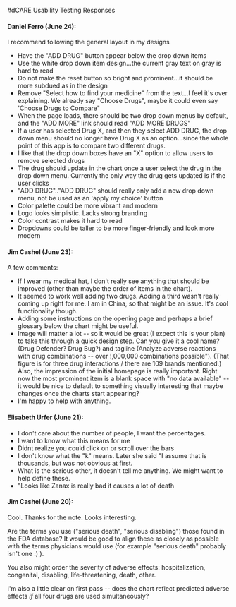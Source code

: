 #dCARE Usability Testing Responses

#### Daniel Ferro (June 24):

I recommend following the general layout in my designs
- Have the "ADD DRUG" button appear below the drop down items
- Use the white drop down item design…the current gray text on gray is hard to read
- Do not make the reset button so bright and prominent...it should be more subdued as in the design
- Remove "Select how to find your medicine" from the text...I feel it's over explaining. We already say "Choose Drugs", maybe it could even say 'Choose Drugs to Compare"
- When the page loads, there should be two drop down menus by default, and the "ADD MORE" link should read "ADD MORE DRUGS"
- If a user has selected Drug X, and then they select ADD DRUG, the drop down menu should no longer have Drug X as an option...since the whole point of this app is to compare two different drugs.
- I like that the drop down boxes have an "X" option to allow users to remove selected drugs
- The drug should update in the chart once a user select the drug in the drop down menu. Currently the only way the drug gets updated is if the user clicks 
- "ADD DRUG".."ADD DRUG" should really only add a new drop down menu, not be used as an 'apply my choice' button
- Color palette could be more vibrant and modern
- Logo looks simplistic. Lacks strong branding
- Color contrast makes it hard to read
- Dropdowns could be taller to be more finger-friendly and look more modern

#### Jim Cashel (June 23):

A few comments:
- If I wear my medical hat, I don't really see anything that should be improved (other than maybe the order of items in the chart).
- It seemed to work well adding two drugs. Adding a third wasn't really coming up right for me. I am in China, so that might be an issue. It's cool functionality though.
- Adding some instructions on the opening page and perhaps a brief glossary below the chart might be useful.
- Image will matter a lot -- so it would be great (I expect this is your plan) to take this through a quick design step. Can you give it a cool name? (Drug Defender? Drug Bug?) and tagline (Analyze adverse reactions with drug combinations -- over !,000,000 combinations possible"). (That figure is for three drug interactions / there are 109 brands mentioned.) Also, the impression of the initial homepage is really important. Right now the most prominent item is a blank space with "no data available" -- it would be nice to default to something visually interesting that maybe changes once the charts start appearing?
- I'm happy to help with anything.

#### Elisabeth Urfer (June 21):

- I don't care about the number of people, I want the percentages.
- I want to know what this means for me
- Didnt realize you could click on or scroll over the bars
- I don't know what the "k" means. Later she said "I assume that is thousands, but was not obvious at first.
- What is the serious other, it doesn't tell me anything. We might want to help define these.
- "Looks like Zanax is really bad it causes a lot of death

#### Jim Cashel (June 20):

Cool. Thanks for the note. Looks interesting.

Are the terms you use ("serious death", "serious disabling") those found in the FDA database? It would be good to align these as closely as possible with the terms physicians would use (for example "serious death" probably isn't one :)    ).

You also might order the severity of adverse effects: hospitalization, congenital, disabling, life-threatening, death, other.

I'm also a little clear on first pass -- does the chart reflect predicted adverse effects *if* all four drugs are used simultaneously?
